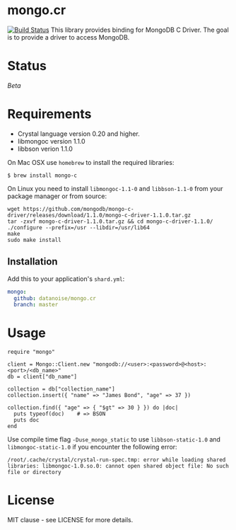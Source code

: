# mongo.cr

[![Build Status](https://travis-ci.com/kalinon/mongo.cr.svg?branch=master)](https://travis-ci.com/kalinon/mongo.cr)
This library provides binding for MongoDB C Driver. The goal is to provide a driver to access MongoDB.

# Status

*Beta*

# Requirements

- Crystal language version 0.20 and higher.
- libmongoc version 1.1.0
- libbson verion 1.1.0

On Mac OSX use `homebrew` to install the required libraries:

```
$ brew install mongo-c
```

On Linux you need to install `libmongoc-1.1-0` and `libbson-1.1-0` from your package manager or from source:

```
wget https://github.com/mongodb/mongo-c-driver/releases/download/1.1.0/mongo-c-driver-1.1.0.tar.gz
tar -zxvf mongo-c-driver-1.1.0.tar.gz && cd mongo-c-driver-1.1.0/
./configure --prefix=/usr --libdir=/usr/lib64
make
sudo make install
```

## Installation

Add this to your application's `shard.yml`:

```yaml
mongo:
  github: datanoise/mongo.cr
  branch: master
```

# Usage

```crystal
require "mongo"

client = Mongo::Client.new "mongodb://<user>:<password>@<host>:<port>/<db_name>"
db = client["db_name"]

collection = db["collection_name"]
collection.insert({ "name" => "James Bond", "age" => 37 })

collection.find({ "age" => { "$gt" => 30 } }) do |doc|
  puts typeof(doc)    # => BSON
  puts doc
end
```

Use compile time flag `-Duse_mongo_static` to use `libbson-static-1.0` and `libmongoc-static-1.0` if you encounter the following error:

```
/root/.cache/crystal/crystal-run-spec.tmp: error while loading shared libraries: libmongoc-1.0.so.0: cannot open shared object file: No such file or directory
```

# License

MIT clause - see LICENSE for more details.
